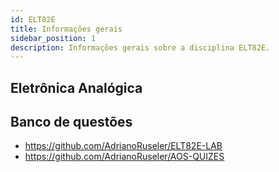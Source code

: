 ```yaml
---
id: ELT82E
title: Informações gerais
sidebar_position: 1
description: Informações gerais sobre a disciplina ELT82E.
---
```


## Eletrônica Analógica

## Banco de questões

- https://github.com/AdrianoRuseler/ELT82E-LAB
- https://github.com/AdrianoRuseler/AOS-QUIZES
